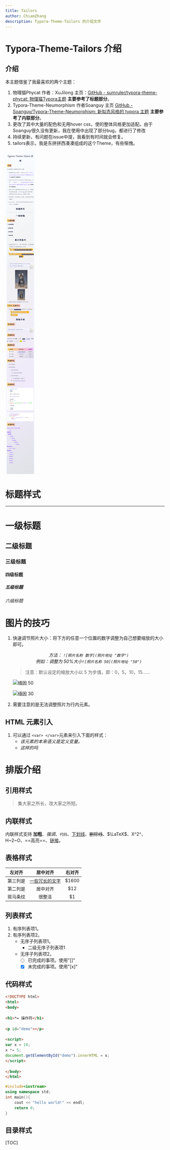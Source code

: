 ```yaml
---
title: Tailors
author: ChiamZhang
description: Typora-Theme-Tailors 的介绍文件
---
```


# Typora-Theme-Tailors 介绍

## 介绍

本主题借鉴了我最喜欢的两个主题：

1. 物理猫Phycat 作者：XuJilong  主页：[GitHub - sumruler/typora-theme-phycat: 物理猫Typora主题](https://github.com/sumruler/typora-theme-phycat) **主要参考了标题部分**。
2. Typora-Theme-Neumorphism 作者Soanguy   主页 [GitHub - Soanguy/Typora-Theme-Neumorphism: 新拟态风格的 typora 主题](https://github.com/Soanguy/Typora-Theme-Neumorphism) **主要参考了内联部分**。
3. 更改了其中大量的配色和无用hover css，使的整体风格更加适配。由于Soanguy很久没有更新，我在使用中出现了部分bug，都进行了修改
4. 持续更新，有问题在issue中提，我看到有时间就会修复。
5. tailors表示，我是东拼拼西凑凑组成的这个Theme，有些惭愧。

![alt text](https://github.com/ChiamZhang/TyporaTheme-Tailors/blob/main/Typora-Theme-Tailors%20%E4%B8%AD%E6%96%87%E4%BB%8B%E7%BB%8D.png)

# 标题样式

---

# 一级标题

## 二级标题

### 三级标题

#### 四级标题

##### 五级标题

###### 六级标题

# 图片的技巧


1. 快速调节照片大小：将下方的任意一个位置的数字调整为自己想要缩放的大小即可。

    <center><var>方法： <code>![照片名称 数字](照片地址 "数字")</code> </var></center> 

    <center><var>例如：调整为 50%大小<code>![照片名称 50](照片地址 "50")</code> </var></center> 

    > 注意：默认设定的缩放大小以 5 为步值，即：0，5，10，15……

    ![缅因 50](https://img2.baidu.com/it/u=3012984283,879707191&fm=253&fmt=auto&app=138&f=JPEG?w=800&h=1200)

    ![缅因 30](https://img2.baidu.com/it/u=3012984283,879707191&fm=253&fmt=auto&app=138&f=JPEG?w=800&h=1200)

1. 需要注意的是无法调整照片为行内元素。

## HTML 元素引入

1. 可以通过 `<var> </var>`元素来引入下面的样式：
   - <var> 该元素的本来语义是定义变量。</var>
   - <var> 这样的吗</var>

# 排版介绍

## 引用样式


> 集大家之所长，改大家之所短。

## 内联样式


内联样式支持 **加粗**、*强调*、`代码`、<u>下划线</u>、~~删除线~~、$\LaTeX$、X^2^、H~2~O、==高亮==、[链接](https://typora.io)。

## 表格样式

|  左对齐  |       居中对齐        | 右对齐 |
| :------: | :-------------------: | :----: |
| 第三列是 | <u>一些冗长的文字</u> | $1600  |
| 第二列是 |       居中对齐        |  $12   |
| 斑马条纹 |        很整洁         |   $1   |

## 列表样式

1. 有序列表项1。
2. 有序列表项2。
   + 无序子列表项1。
     + 二级无序子列表项1
   + 无序子列表项2。
     + [ ] 已完成的事项。使用"[]"
     + [x] 未完成的事项。使用"[x]"

## 代码样式

```html
<!DOCTYPE html>
<html>
<body>

<h1>*= 操作符</h1>
  
<p id="demo"></p>

<script>
var x = 10;
x *= 5;
document.getElementById("demo").innerHTML = x;
</script>

</body>
</html>
```

```cpp
#include<iostream>
using namespace std;
int main(){
    cout << "hello world!" << endl;
    return 0;
}
```

## 目录样式

[TOC]




